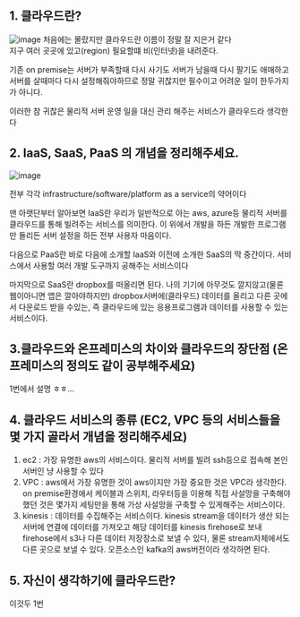 ## 1. 클라우드란?
![image](https://github.com/GSM-MSG/DevOps-Onboarding/assets/81360154/bc5000c8-0da1-4e4b-a365-4cc1fd7b59d8)
처음에는 몰랐지만 클라우드란 이름이 정말 잘 지은거 같다<br>
지구 여러 곳곳에 있고(region) 필요할떄 비(인터넷)을 내려준다.

기존 on premise는 서버가 부족할때 다시 사기도 서버가 남을때 다시 팔기도 애매하고<br>
서버를 살때마다 다시 설정해줘야하므로 정말 귀찮지만 필수이고 어려운 일이 한두가지가 아니다.

이러한 참 귀찮은 물리적 서버 운영 일을 대신 관리 해주는 서비스가 클라우드라 생각한다

## 2. IaaS, SaaS, PaaS 의 개념을 정리해주세요.
![image](https://github.com/GSM-MSG/DevOps-Onboarding/assets/81360154/0ee51872-ea30-417d-8f63-07ef6b25ee88)

전부 각각 infrastructure/software/platform as a service의 약어이다

맨 아랫단부터 알아보면 IaaS란 우리가 일반적으로 아는 aws, azure등 물리적 서버를 클라우드를 통해 빌려주는 서비스를 의미한다. 이 위에서 개발을 하든 개발한 프로그램만 돌리든 서버 설정을 하든 전부 사용자 마음이다.

다음으로 PaaS란 바로 다음에 소개할 IaaS와 이전에 소개한 SaaS의 딱 중간이다. 서비스에서 사용할 여러 개발 도구까지 공해주는 서비스이다

마지막으로 SaaS란 dropbox를 떠올리면 된다. 나의 기기에 아무것도 깔지않고(물론 웹이아니면 앱은 깔아야하지만) dropbox서버에(클라우드) 데이터를 올리고 다른 곳에서 다운로드 받을 수있는, 즉 클라우드에 있는 응용프로그램과 데이터를 사용할 수 있는 서비스이다. 

## 3.클라우드와 온프레미스의 차이와 클라우드의 장단점 (온프레미스의 정의도 같이 공부해주세요)
1번에서 설명 ㅎㅎ...


## 4. 클라우드 서비스의 종류 (EC2, VPC 등의 서비스들을 몇 가지 골라서 개념을 정리해주세요)
1. ec2 : 가장 유명한 aws의 서비스이다. 물리적 서버를 빌려 ssh등으로 접속해 본인 서버인 냥 사용할 수 있다
2. VPC : aws에서 가장 유명한 것이 aws이지만 가장 중요한 것은 VPC라 생각한다. on premise환경에서 케이블과 스위치, 라우터등을 이용해 직접 사설망을 구축해야했던 것은 몇가지 세팅만을 통해 가상 사설망을 구축할 수 있게해주는 서비스이다.
3. kinesis : 데이터를 수집해주는 서비스이다. kinesis stream을 데이터가 생산 되는 서버에 연결에 데이터를 가져오고 해당 데이터를 kinesis firehose로 보내 firehose에서 s3나 다른 데이터 저장장소로 보낼 수 있다, 물론 stream자체에서도 다른 곳으로 보낼 수 있다. 오픈소스인 kafka의 aws버전이라 생각하면 된다.

## 5. 자신이 생각하기에 클라우드란?
이것두 1번